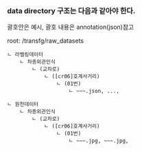 ### data directory 구조는 다음과 같아야 한다.

괄호안은 예시, 괄호 내용은 annotation(json)참고 


root: /transfg/raw_datasets  

    ㄴ 라벨링데이터  
        ㄴ 차종외관인식    
            ㄴ (교차로)   
                ㄴ ([cr06]호계사거리)  
                    ㄴ (01번)  
                        ㄴ ~~~.json, ...,  
                          
    ㄴ 원천데이터  
        ㄴ 차종외관인식    
            ㄴ (교차로)   
                ㄴ ([cr06]호계사거리)  
                    ㄴ (01번)  
                        ㄴ ~~~.jpg, ~~~.jpg,  
